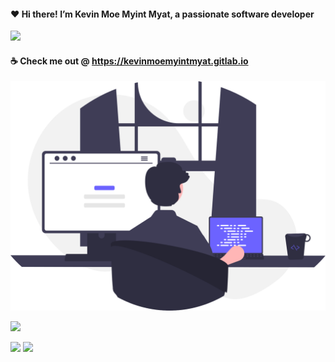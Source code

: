 ####  ❤️ Hi there! I’m Kevin Moe Myint Myat, a passionate software developer
<img src="https://github-readme-stats.vercel.app/api?username=m3yevn&show_icons=true&theme=vue&include_all_commits=true" />


#### ☕ Check me out @ https://kevinmoemyintmyat.gitlab.io

<img width="600px" src="https://raw.githubusercontent.com/m3yevn/m3yevn/master/programming.svg" />

<br/>

![](https://github-profile-summary-cards.vercel.app/api/cards/profile-details?username=m3yevn&theme=vue)
<br/>

![](https://github-profile-summary-cards.vercel.app/api/cards/repos-per-language?username=m3yevn&theme=vue)
![](https://github-profile-summary-cards.vercel.app/api/cards/most-commit-language?username=m3yevn&theme=vue)

